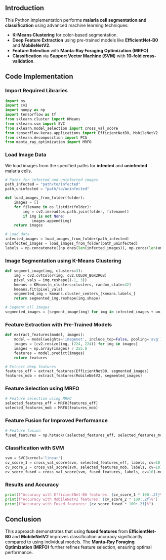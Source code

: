 

## Introduction
This Python implementation performs **malaria cell segmentation and classification** using advanced machine learning techniques:

- **K-Means Clustering** for color-based segmentation.
- **Deep Feature Extraction** using pre-trained models like **EfficientNet-B0** and **MobileNetV2**.
- **Feature Selection** with **Manta-Ray Foraging Optimization (MRFO)**.
- **Classification** via **Support Vector Machine (SVM)** with **10-fold cross-validation**.

## Code Implementation

### Import Required Libraries
```python
import os
import cv2
import numpy as np
import tensorflow as tf
from sklearn.cluster import KMeans
from sklearn.svm import SVC
from sklearn.model_selection import cross_val_score
from tensorflow.keras.applications import EfficientNetB0, MobileNetV2
from sklearn.decomposition import PCA
from manta_ray_optimization import MRFO
```

### Load Image Data
We load images from the specified paths for **infected** and **uninfected** malaria cells.
```python
# Paths for infected and uninfected images
path_infected = "path/to/infected"
path_uninfected = "path/to/uninfected"

def load_images_from_folder(folder):
    images = []
    for filename in os.listdir(folder):
        img = cv2.imread(os.path.join(folder, filename))
        if img is not None:
            images.append(img)
    return images

# Load data
infected_images = load_images_from_folder(path_infected)
uninfected_images = load_images_from_folder(path_uninfected)
labels = np.concatenate((np.ones(len(infected_images)), np.zeros(len(uninfected_images))))
```

### Image Segmentation using K-Means Clustering
```python
def segment_image(img, clusters=3):
    img = cv2.cvtColor(img, cv2.COLOR_BGR2RGB)
    pixel_vals = img.reshape((-1, 3))
    kmeans = KMeans(n_clusters=clusters, random_state=42)
    kmeans.fit(pixel_vals)
    segmented_img = kmeans.cluster_centers_[kmeans.labels_]
    return segmented_img.reshape(img.shape)

# Segment all images
segmented_images = [segment_image(img) for img in infected_images + uninfected_images]
```

### Feature Extraction with Pre-Trained Models
```python
def extract_features(model, images):
    model = model(weights='imagenet', include_top=False, pooling='avg')
    images = [cv2.resize(img, (224, 224)) for img in images]
    images = np.array(images) / 255.0
    features = model.predict(images)
    return features

# Extract deep features
features_eff = extract_features(EfficientNetB0, segmented_images)
features_mob = extract_features(MobileNetV2, segmented_images)
```

### Feature Selection using MRFO
```python
# Feature selection using MRFO
selected_features_eff = MRFO(features_eff)
selected_features_mob = MRFO(features_mob)
```

### Feature Fusion for Improved Performance
```python
# Feature fusion
fused_features = np.hstack((selected_features_eff, selected_features_mob))
```

### Classification with SVM
```python
svm = SVC(kernel='linear')
cv_score_1 = cross_val_score(svm, selected_features_eff, labels, cv=10).mean()
cv_score_2 = cross_val_score(svm, selected_features_mob, labels, cv=10).mean()
cv_score_fused = cross_val_score(svm, fused_features, labels, cv=10).mean()
```

### Results and Accuracy
```python
print(f"Accuracy with EfficientNet-B0 features: {cv_score_1 * 100:.2f}%")
print(f"Accuracy with MobileNetV2 features: {cv_score_2 * 100:.2f}%")
print(f"Accuracy with Fused features: {cv_score_fused * 100:.2f}%")
```

## Conclusion
This approach demonstrates that using **fused features** from **EfficientNet-B0** and **MobileNetV2** improves classification accuracy significantly compared to using individual models. The **Manta-Ray Foraging Optimization (MRFO)** further refines feature selection, ensuring optimal performance.
